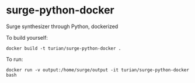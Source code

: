 # surge-python-docker

Surge synthesizer through Python, dockerized

To build yourself:
```
docker build -t turian/surge-python-docker .
```

To run:
```
docker run -v output:/home/surge/output -it turian/surge-python-docker bash
```
